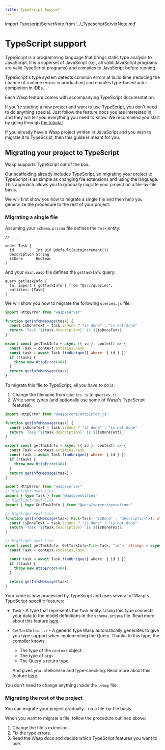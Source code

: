 ```yaml
---
title: TypeScript Support
---
```


import TypescriptServerNote from '../_TypescriptServerNote.md'

# TypeScript support

TypeScript is a programming language that brings static type analysis to JavaScript. It is a superset of JavaScript (i.e., all valid JavaScript programs are valid TypeScript programs) and compiles to JavaScript before running.

TypeScript's type system detects common errors at build time (reducing the chance of runtime errors in production) and enables type-based auto-completion in IDEs.

Each Wasp feature comes with accompanying TypeScript documentation.

If you're starting a new project and want to use TypeScript, you don't need to do anything special.
Just follow the feature docs you are interested in, and they will tell you everything you need to know.
We recommend you start by going through [the tutorial](../tutorial/01-create.md).

If you already have a Wasp project written in JavaScript and you wish to
migrate it to TypeScript, then this guide is meant for you.


## Migrating your project to TypeScript
Wasp supports TypeScript out of the box.

Our scaffolding already includes TypeScript, so migrating your project to TypeScript is as simple as changing file extensions and using the language. This approach allows you to gradually migrate your project on a file-by-file basis.

We will first show you how to migrate a single file and then help you generalize the procedure to the rest of your project.

### Migrating a single file

Assuming your `schema.prisma` file defines the `Task` entity:

```prisma title="schema.prisma"
// ...

model Task {
  id          Int @id @default(autoincrement())
  description String
  isDone      Boolean
}
```
And your `main.wasp` file defines the `getTaskInfo` query:

```wasp title=main.wasp
query getTaskInfo {
  fn: import { getTaskInfo } from "@src/queries",
  entities: [Task]
}
```

We will show you how to migrate the following `queries.js` file:

```javascript title="src/queriesjs"
import HttpError from "wasp/server"

function getInfoMessage(task) {
  const isDoneText = task.isDone ? "is done" : "is not done"
  return `Task '${task.description}' is ${isDoneText}.`
}

export const getTaskInfo = async ({ id }, context) => {
  const Task = context.entities.Task
  const task = await Task.findUnique({ where: { id } })
  if (!task) {
    throw new HttpError(404)
  }
  return getInfoMessage(task)
}
```

To migrate this file to TypeScript, all you have to do is:

1.  Change the filename from `queries.js` to `queries.ts`.
2.  Write some types (and optionally use some of Wasp's TypeScript features).

<Tabs>
<TabItem value="before" label="Before">

```javascript title="src/queries.ts"
import HttpError from "@wasp/core/HttpError.js"

function getInfoMessage(task) {
  const isDoneText = task.isDone ? "is done" : "is not done"
  return `Task '${task.description}' is ${isDoneText}.`
}

export const getTaskInfo = async ({ id }, context) => {
  const Task = context.entities.Task
  const task = await Task.findUnique({ where: { id } })
  if (!task) {
    throw new HttpError(404)
  }
  return getInfoMessage(task)
}
```

</TabItem>
<TabItem value="after" label="After">

```typescript title=src/server/queries.ts
import HttpError from "wasp/server"
// highlight-next-line
import { type Task } from "@wasp/entities"
// highlight-next-line
import { type GetTaskInfo } from "@wasp/server/operations"

// highlight-next-line
function getInfoMessage(task: Pick<Task, "isDone" | "description">): string {
  const isDoneText = task.isDone ? "is done" : "is not done"
  return `Task '${task.description}' is ${isDoneText}.`
}

// highlight-next-line
export const getTaskInfo: GetTaskInfo<Pick<Task, "id">, string> = async ({ id }, context) => {
  const Task = context.entities.Task

  const task = await Task.findUnique({ where: { id } })
  if (!task) {
    throw new HttpError(404)
  }

  return getInfoMessage(task)
}
```

</TabItem>
</Tabs>

Your code is now processed by TypeScript and uses several of Wasp's TypeScript-specific features:
 - `Task` - A type that represents the `Task` entity. Using this type connects your data to the model definitions in the `schema.prisma` file. Read more about this feature [here](../data-model/entities).
 - `GetTaskInfo<...>` - A generic type Wasp automatically generates to give you type
   support when implementing the Query. Thanks to this type, the compiler knows:
   - The type of the `context` object.
   - The type of `args`.
   - The Query's return type.

   And gives you Intellisense and type-checking. Read more about this feature [here](../data-model/operations/queries#implementing-queries).

You don't need to change anything inside the `.wasp` file.

### Migrating the rest of the project

You can migrate your project gradually - on a file-by-file basis.

When you want to migrate a file, follow the procedure outlined above:
 1. Change the file's extension.
 2. Fix the type errors.
 3. Read the Wasp docs and decide which TypeScript features you want to use.

<TypescriptServerNote />
